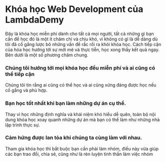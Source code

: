 # Khóa học Web Development của LambdaDemy 

Đây là khóa học miễn phí dành cho tất cả mọi người, tất cả những gì bạn cần để học đó là một ít chăm chỉ và chịu khó, vì không có gì là dễ dàng dù tôi đã cố gắng lược bõ những vấn đề rắc rối ra khỏi khóa học. Cách tiếp cận của hóa học hướng tới sự mới mẽ và thực tiễn, học xong thấy kết quả ngay. Bên dưới là một số phương châm chung. 

### Chúng tôi hướng tới mọi khóa học đều miễn phí và ai cũng có thể tiếp cận 

Chúng tôi tin rằng ai cũng có thể học và ai cũng xứng đáng được học nếu cố gắng và phù hợp.

### Bạn học tốt nhất khi bạn làm những dự án cụ thể. 

Thay vì học những định nghĩa và khái niệm khó hiểu dễ quên, toàn bộ nội dung khóa học xoay quanh những dự án mà bạn có thể làm như những nhà lập trình thực sự. 

### Cảm hứng được lan tỏa khi chúng ta cùng làm với nhau. 

Tham gia khóa học thì bắt buộc bạn cần phải làm nhóm, điều này vừa giúp các bạn trao đổi, chia sẻ, cũng như là rèn luyện tinh thần làm việc nhóm 
